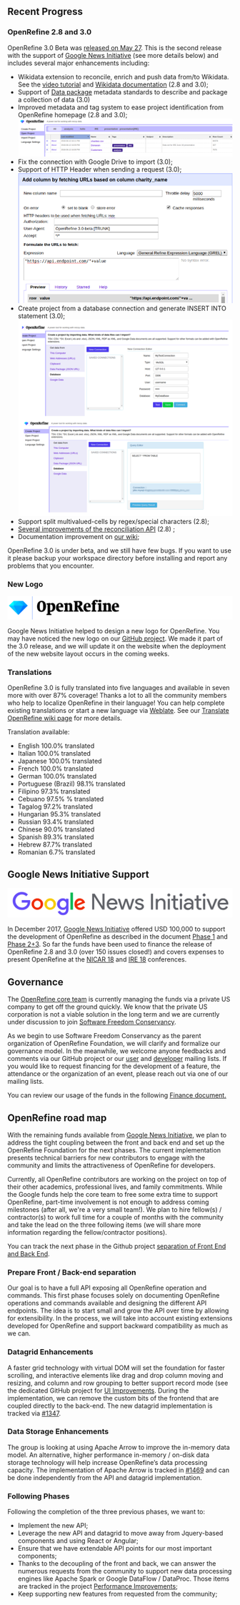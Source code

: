 ## Recent Progress

### OpenRefine 2.8 and 3.0

OpenRefine 3.0 Beta was [released on May 27](https://github.com/OpenRefine/OpenRefine/releases/tag/3.0-beta). This is the second release with the support of [Google News Initiative](https://newsinitiative.withgoogle.com/) (see more details below) and includes several major enhancements including: 

* Wikidata extension to reconcile, enrich and push data from/to Wikidata. See the [video tutorial](https://www.wikidata.org/wiki/Wikidata:Tools/OpenRefine/Editing/Tutorials/Video) and [Wikidata documentation](https://www.wikidata.org/wiki/Wikidata:Tools/OpenRefine) (2.8 and 3.0);
* Support of [Data package](https://frictionlessdata.io/data-packages/) metadata standards to describe and package a collection of data (3.0)
* Improved metadata and tag system to ease project identification from OpenRefine homepage (2.8 and 3.0);
<a href="https://raw.github.com/OpenRefine/openrefine.github.com/master/images/2018-06-Update/metadata.png"><img src="/images/2018-06-Update/metadata.png" class="inset" class="center" /></a>
* Fix the connection with Google Drive to import (3.0);
* Support of HTTP Header when sending a request (3.0);
<a href="https://raw.github.com/OpenRefine/openrefine.github.com/master/images/2018-06-Update/header.png"><img src="/images/2018-06-Update/header.png" class="inset" class="center" /></a>
* Create project from a database connection and generate INSERT INTO statement (3.0);
<a href="https://raw.github.com/OpenRefine/openrefine.github.com/master/images/2018-06-Update/db.png"><img src="/images/2018-06-Update/db.png" class="inset" class="center" /></a>
* Support split multivalued-cells by regex/special characters (2.8);
* [Several improvements of the reconciliation API](https://github.com/OpenRefine/OpenRefine/issues?q=milestone%3A2.8+reconciliation+label%3Areconciliation) (2.8) ;
* Documentation improvement on [our wiki](https://github.com/OpenRefine/OpenRefine/wiki);

OpenRefine 3.0 is under beta, and we still have few bugs. If you want to use it please backup your workspace directory before installing and report any problems that you encounter.

### New Logo

<a href="https://raw.github.com/OpenRefine/openrefine.github.com/master/images/2018-06-Update/new-open-refine-512px.png"><img src="/images/2018-06-Update/new-open-refine-512px.png" class="inset" class="center"/></a>

Google News Initiative helped to design a new logo for OpenRefine. You may have noticed the new logo on our [GitHub project](https://github.com/OpenRefine/OpenRefine). We made it part of the 3.0 release, and we will update it on the website when the deployment of the new website layout occurs in the coming weeks. 


### Translations

OpenRefine 3.0 is fully translated into five languages and available in seven more with over 87% coverage! Thanks a lot to all the community members who help to localize OpenRefine in their language! You can help complete existing translations or start a new language via [Weblate](https://hosted.weblate.org/projects/openrefine/translations/). See our [Translate OpenRefine wiki page](https://github.com/OpenRefine/OpenRefine/wiki/Translate-OpenRefine) for more details. 

Translation available: 
* English 100.0% translated
* Italian 100.0% translated
* Japanese 100.0% translated 
* French 100.0% translated 
* German 100.0% translated 
* Portuguese (Brazil) 98.1% translated 
* Filipino 97.3% translated 
* Cebuano 97.5% % translated
* Tagalog 97.2% translated 
* Hungarian 95.3% translated 
* Russian 93.4% translated 
* Chinese 90.0% translated 
* Spanish 89.3% translated
* Hebrew 87.7% translated 
* Romanian 6.7% translated

## Google News Initiative Support

<a href="https://raw.github.com/OpenRefine/openrefine.github.com/master/images/2018-06-Update/GoogleNewsInitiative.png"><img src="/images/2018-06-Update/GoogleNewsInitiative.png" class="inset" class="center"/></a>

In December 2017, [Google News Initiative](https://newsinitiative.withgoogle.com/about) offered USD 100,000 to support the development of OpenRefine as described in the document [Phase 1](https://docs.google.com/document/d/1UwoT1nFk9zwqSlH8rmqKPmiLS2Liw7-KM5HTKD2VVi8/edit#heading=h.z6ne0og04bp5) and [Phase 2+3](https://docs.google.com/document/d/1lK3LT9Llwxqv4NFSQO33UX-P3vD1MzYefv6YCtf6HHk/edit#heading=h.z6ne0og04bp5). So far the funds have been used to finance the release of OpenRefine 2.8 and 3.0 (over 150 issues closed!) and covers expenses to present OpenRefine at the [NICAR 18](https://www.ire.org/conferences/nicar18/) and [IRE 18](https://ire.org/conferences/ire-2018/) conferences.

## Governance

The [OpenRefine core team](https://github.com/orgs/OpenRefine/people) is currently managing the funds via a private US company to get off the ground quickly. We know that the private US corporation is not a viable solution in the long term and we are currently under discussion to join [Software Freedom Conservancy](https://sfconservancy.org/).

As we begin to use Software Freedom Conservancy as the parent organization of OpenRefine Foundation, we will clarify and formalize our governance model. In the meanwhile, we welcome anyone feedbacks and comments via our GitHub project or our [user](https://groups.google.com/forum/#!forum/openrefine) and [developer](https://groups.google.com/forum/#!forum/openrefine-dev) mailing lists. If you would like to request financing for the development of a feature, the attendance or the organization of an event, please reach out via one of our mailing lists.

You can review our usage of the funds in the following [Finance document.](https://docs.google.com/spreadsheets/d/17hldPOw8W_TGM2DuKWbkFX-rexkQiE5esluZ8buadao/)


## OpenRefine road map

With the remaining funds available from [Google News Initiative](https://newsinitiative.withgoogle.com/), we plan to address the tight coupling between the front and back end and set up the OpenRefine Foundation for the next phases. The current implementation presents technical barriers for new contributors to engage with the community and limits the attractiveness of OpenRefine for developers. 

Currently, all OpenRefine contributors are working on the project on top of their other academics, professional lives, and family commitments. While the Google funds help the core team to free some extra time to support OpenRefine, part-time involvement is not enough to address coming milestones (after all, we're a very small team!). We plan to hire fellow(s) / contractor(s) to work full time for a couple of months with the community and take the lead on the three following items (we will share more information regarding the fellow/contractor positions). 

You can track the next phase in the Github project [separation of Front End and Back End](https://github.com/OpenRefine/OpenRefine/projects/5).

### Prepare Front / Back-end separation

Our goal is to have a full API exposing all OpenRefine operation and commands. This first phase focuses solely on documenting OpenRefine operations and commands available and designing the different API endpoints. The idea is to start small and grow the API over time by allowing for extensibility. In the process, we will take into account existing extensions developed for OpenRefine and support backward compatibility as much as we can.

### Datagrid Enhancements
A faster grid technology with virtual DOM will set the foundation for faster scrolling, and interactive elements like drag and drop column moving and resizing, and column and row grouping to better support record mode (see the dedicated GitHub project for [UI Improvements](https://github.com/OpenRefine/OpenRefine/projects/2). During the implementation, we can remove the custom bits of the frontend that are coupled directly to the back-end. The new datagrid implementation is tracked via [#1347](https://github.com/OpenRefine/OpenRefine/issues/1347).

### Data Storage Enhancements

The group is looking at using Apache Arrow to improve the in-memory data model. An alternative, higher performance in-memory / on-disk data storage technology will help increase OpenRefine’s data processing capacity. The implementation of Apache Arrow is tracked in [#1469](https://github.com/OpenRefine/OpenRefine/issues/1469) and can be done independently from the API and datagrid implementation. 


### Following Phases

Following the completion of the three previous phases, we want to: 
* Implement the new API;
* Leverage the new API and datagrid to move away from Jquery-based components and using React or Angular;
* Ensure that we have extendable API points for our most important components;
* Thanks to the decoupling of the front and back, we can answer the numerous requests from the community to support new data processing engines like Apache Spark or Google DataFlow / DataProc. Those items are tracked in the project [Performance Improvements](https://github.com/OpenRefine/OpenRefine/projects/1);
* Keep supporting new features from requested from the community;

